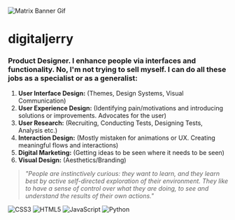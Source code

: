 ![Matrix Banner Gif](/banner.gif)

# digitaljerry
### Product Designer. I enhance people via interfaces and functionality. No, I'm not trying to sell myself. I can do all these jobs as a specialist or as a generalist:

1. **User Interface Design:** (Themes, Design Systems, Visual Communication)
3. **User Experience Design:** (Identifying pain/motivations and introducing solutions or improvements. Advocates for the user)
4. **User Research:** (Recruiting, Conducting Tests, Designing Tests, Analysis etc.)
5. **Interaction Design:** (Mostly mistaken for animations or UX. Creating meaningful flows and interactions)
6. **Digital Marketing:** (Getting ideas to be seen where it needs to be seen)
7. **Visual Design:** (Aesthetics/Branding)

> _"People are instinctively curious: they want to learn, and they learn best by active self-directed exploration of
their environment. They like to have a sense of control over what they are doing, to see and understand the results of their own actions."_

![CSS3](https://img.shields.io/badge/css3-%231572B6.svg?style=for-the-badge&logo=css3&logoColor=white)
![HTML5](https://img.shields.io/badge/html5-%23E34F26.svg?style=for-the-badge&logo=html5&logoColor=white)
![JavaScript](https://img.shields.io/badge/javascript-%23323330.svg?style=for-the-badge&logo=javascript&logoColor=%23F7DF1E)
![Python](https://img.shields.io/badge/python-3670A0?style=for-the-badge&logo=python&logoColor=ffdd54)
